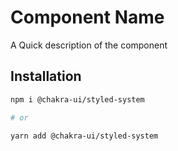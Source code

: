 # Component Name

A Quick description of the component

## Installation

```sh
npm i @chakra-ui/styled-system

# or

yarn add @chakra-ui/styled-system
```
